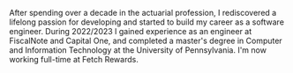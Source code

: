 After spending over a decade in the actuarial profession, I rediscovered a lifelong passion for developing and started to build my career as a software engineer. During 2022/2023 I gained experience as an engineer at FiscalNote and Capital One, and completed a master's degree in Computer and Information Technology at the University of Pennsylvania. I'm now working full-time at Fetch Rewards.
